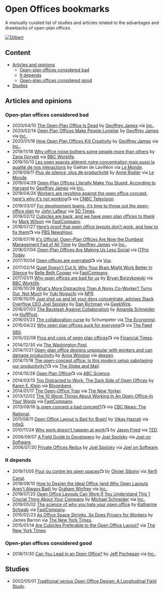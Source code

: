# Open Offices bookmarks
A manually curated list of studies and articles related to the advantages and drawbacks of open-plan offices.

[![Dilbert](https://assets.amuniversal.com/97194cc0cbed0130f1a6001dd8b71c47)](https://dilbert.com/strip/2013-08-03)

## Content
* [Articles and opinions](#articles-and-opinions)
  * [Open-plan offices considered bad](#open-plan-offices-considered-bad)
  * [It depends](#it-depends)
  * [Open-plan offices considered good](#open-plan-offices-considered-good)
* [Studies](#studies)

## Articles and opinions
### Open-plan offices considered bad
* 2020/04/10 [The Open-Plan Office Is Dead](https://www.inc.com/geoffrey-james/the-open-plan-office-is-dead.html) by [Geoffrey James](https://twitter.com/Sales_Source) via [Inc.](https://www.inc.com/).
* 2020/02/14 [Open Plan Offices Make People Lonelier](https://www.inc.com/geoffrey-james/open-plan-offices-make-people-lonelier.html) by [Geoffrey James](https://twitter.com/Sales_Source) via [Inc.](https://www.inc.com/).
* 2020/01/16 [How Open Plan Offices Kill Creativity](https://www.inc.com/geoffrey-james/how-open-plan-offices-kill-creativity.html) by [Geoffrey James](https://twitter.com/Sales_Source) via [Inc.](https://www.inc.com/).
* 2019/11/18 [Why office noise bothers some people more than others](https://www.bbc.com/worklife/article/20191115-office-noise-acceptable-levels-personality-type) by [Zaria Gorvett](https://twitter.com/ZariaGorvett) via [BBC Worklife](https://www.bbc.com/worklife).
* 2019/10/13 [Les open spaces altèrent notre concentration mais aussi la qualité de nos interactions](https://www.lemonde.fr/emploi/article/2019/10/13/les-open-spaces-alterent-notre-concentration-mais-aussi-la-qualite-de-nos-interactions_6015310_1698637.html) by Gaëtan de Lavilléon via [Le Monde](https://www.lemonde.fr/).
* 2019/09/11 [Plus de silence, plus de productivité](https://www.lemonde.fr/emploi/article/2019/09/11/plus-de-silence-plus-de-productivite_5508921_1698637.html) by [Anne Rodier](https://twitter.com/Anne_Rodier) via  [Le Monde](https://www.lemonde.fr/).
* 2019/04/29 [Open-Plan Offices Literally Make You Stupid, According to Harvard](https://www.inc.com/geoffrey-james/open-plan-offices-literally-make-you-stupid-according-to-harvard.html) by [Geoffrey James](https://twitter.com/Sales_Source) via [Inc.](https://www.inc.com/).
* 2019/04/24 [Workers are revolting against the open office concept, here's why it's not working](https://www.youtube.com/watch?v=pcAliBlCJS0):tv: via [CNBC Television](https://www.youtube.com/channel/UCrp_UI8XtuYfpiqluWLD7Lw).
* 2019/03/07 [For development teams, it’s time to throw out the open-office plan](https://sdtimes.com/softwaredev/for-development-teams-its-time-to-throw-out-the-open-office-plan/) by [John Lafleur](https://twitter.com/JeanLafleur) via [SD Times](https://sdtimes.com/).
* 2019/02/12 [Cubicles are back, and we have open plan offices to thank](https://www.fastcompany.com/90305213/the-hip-new-open-plan-office-trend-cubicles) by [Mark Wilson](https://twitter.com/ctrlzee) via [FastCompany](https://www.fastcompany.com/).
* 2018/07/27 [Here’s proof that open office layouts don’t work, and how to fix them](https://www.youtube.com/watch?v=jL5XwZJ0410):tv: via [PBS NewsHour](https://www.youtube.com/channel/UC6ZFN9Tx6xh-skXCuRHCDpQ).
* 2018/07/16 [It's Official: Open-Plan Offices Are Now the Dumbest Management Fad of All Time](https://www.inc.com/geoffrey-james/its-official-open-plan-offices-are-now-dumbest-management-fad-of-all-time.html) by [Geoffrey James](https://twitter.com/Sales_Source) via [Inc.](https://www.inc.com/).
* 2018/07/04 [Open-Plan Offices Are Making Us Less Social](https://www.itprotoday.com/collaboration/open-plan-offices-are-making-us-less-social) via [ITPro Today](https://www.itprotoday.com/).
* 2017/10/04 [Open offices are overrated](https://www.youtube.com/watch?v=-p6WWRarjNs):tv: via [Vox](https://www.youtube.com/channel/UCLXo7UDZvByw2ixzpQCufnA).
* 2017/02/14 [Quiet Doesn’t Cut It: Why Your Brain Might Work Better In Silence](https://www.fastcompany.com/3068168/quiet-doesnt-cut-it-why-your-brain-might-work-better-in-silence) by [Belle Beth Cooper](https://twitter.com/BelleBCooper) via [FastCompany](https://www.fastcompany.com/).
* 2017/01/11 [Why open offices are bad for us](https://www.bbc.com/worklife/article/20170105-open-offices-are-damaging-our-memories) by [Bryan Borzykowski](https://twitter.com/bborzyko) via [BBC Worklife](https://www.bbc.com/worklife).
* 2016/10/26 [What's More Distracting Than A Noisy Co-Worker? Turns Out, Not Much](https://www.npr.org/2016/10/26/498850659/what-s-more-distracting-than-a-noisy-coworker-not-much) by [Yuki Noguchi](https://twitter.com/Yukinoguchi) via [NPR](https://www.npr.org/).
* 2016/10/05 [Just shut up and let your devs concentrate, advises Stack Overflow CEO Joel Spolsky](https://www.geekwire.com/2016/just-shut-let-devs-concentrate-programming-expert-advises/) by [Dan Richman](https://twitter.com/danielarichman) via [GeekWire](https://www.geekwire.com/).
* 2016/07/03 [The Backlash Against Collaboration](https://www.huffpost.com/entry/the-backlash-against-coll_b_9392040) by [Amanda Schneider](https://www.twitter.com/CCGfounder) via [HuffPost](https://www.huffpost.com/).
* 2016/01/23 [The collaboration curse](https://www.economist.com/business/2016/01/23/the-collaboration-curse) by Schumpeter via [The Economist](https://www.economist.com/).
* 2015/04/22 [Why open plan offices suck for everyone](https://www.youtube.com/watch?v=lOLCgZ_WvIo):tv: via [The Feed SBS](https://www.youtube.com/watch?v=lOLCgZ_WvIo).
* 2015/02/08 [Pros and cons of open plan offices](https://www.youtube.com/watch?v=n_0Q9-DeKpc):tv: via [Financial Times](https://www.youtube.com/channel/UCoUxsWakJucWg46KW5RsvPw).
* 2014/12/30 [](https://www.washingtonpost.com/posteverything/wp/2014/12/30/google-got-it-wrong-the-open-office-trend-is-destroying-the-workplace/) via [The Washington Post](https://www.washingtonpost.com/).
* 2014/11/21 [Open-plan office designs unpopular with workers and can damage productivity](https://www.dezeen.com/2014/11/21/open-plan-office-designs-unpopular-with-workers-damage-productivity/) by [Anna Winston](https://twitter.com/AnnaWinston) via [deezen](https://www.dezeen.com/).
* 2014/11/18 [The open-concept office: Is this modern setup sabotaging our productivity?](https://www.youtube.com/watch?v=DDlJ5zrnc5I):tv: via [The Globe and Mail](https://www.youtube.com/channel/UCsZYUb8C_19bWOCKF9jRwSg).
* 2014/10/28 [Open Plan Office](https://www.youtube.com/watch?v=8nYWnu9dxlk):tv: via [ABC Science](https://www.youtube.com/channel/UCR_kFbcwWy1cKLCkmcMf4lg).
* 2014/03/13 [Too Distracted to Work: The Dark Side of Open Offices](https://www.bloomberg.com/news/articles/2014-03-13/too-distracted-to-work-the-dark-side-of-open-offices) by [Karen E. Klein](https://twitter.com/kareneklein) via [Bloomberg](https://www.bloomberg.com/).
* 2014/01/17 [The Open-Office Trap](https://www.newyorker.com/business/currency/the-open-office-trap) via [The New Yorker](https://www.newyorker.com/).
* 2013/12/02 [The 10 Worst Things About Working In An Open-Office–In Your Words](https://www.fastcompany.com/3022456/the-10-worst-things-about-working-in-an-open-office-in-your-words) via [FastCompany](https://www.fastcompany.com/).
* 2013/09/18 [Is open concept a bad concept?](https://www.youtube.com/watch?v=SZI2yYfTJSU):tv: via [CBC News: The National](https://www.youtube.com/channel/UCKjU3KzdbJE1EFcHVqXC3_g).
* 2011/08/11 [Open Office Layout is Bad for Brain!](https://www.infoq.com/news/2011/08/open-office-layout/) by [Vikas Hazrati](https://twitter.com/vhazrati) via [InfoQ](https://www.infoq.com/).
* 2010/11/24 [Why work doesn't happen at work](https://www.youtube.com/watch?v=5XD2kNopsUs):tv: by [Jason Fried](https://twitter.com/jasonfried) via [TED](https://www.youtube.com/channel/UCAuUUnT6oDeKwE6v1NGQxug).
* 2006/09/07 [A Field Guide to Developers](https://www.joelonsoftware.com/2006/09/07/a-field-guide-to-developers-2/) by [Joel Spolsky](https://twitter.com/spolsky) via [Joel on Software](https://www.joelonsoftware.com/).
* 2006/07/30 [Private Offices Redux](https://www.joelonsoftware.com/2006/07/30/private-offices-redux/) by [Joel Spolsky](https://twitter.com/spolsky) via [Joel on Software](https://www.joelonsoftware.com/).

### It depends
* 2019/11/05 [Pour ou contre les open spaces](https://www.youtube.com/watch?v=IaRmZUs4TOU):tv: by [Olivier Sibony](https://twitter.com/SibOliv) via [Xerfi Canal](https://www.youtube.com/channel/UClLFPD1pu0nVTR_Y8NCpXJQ).
* 2019/09/10 [How to Design the Ideal Office (and Why Open Layouts Aren't Always Bad)](https://www.inc.com/graham-winfrey/workplace-experts-open-plan-office-brian-chen-room-harvard-study.html) by [Graham Winfrey](https://twitter.com/GrahamWinfrey) via [Inc.](https://www.inc.com/).
* 2019/07/25 [Open Office Layouts Can Work If You Understand This 1 Crucial Thing About Your Company](https://www.inc.com/michael-schneider/open-office-layouts-can-work-if-you-understand-this-1-crucial-thing-about-your-company.html) by [Michael Schneider](https://twitter.com/MSchneiderTwts) via [Inc.](https://www.inc.com/).
* 2019/05/02 [The science of why you hate your open office](https://www.fastcompany.com/90342214/the-science-of-why-you-hate-your-open-office) by [Katharine Schwab](https://twitter.com/kschwabable) via [FastCompany](https://www.fastcompany.com/).
* 2015/02/23 [As Office Space Shrinks, So Does Privacy for Workers](https://www.nytimes.com/2015/02/23/nyregion/as-office-space-shrinks-so-does-privacy-for-workers.html) by James Barron via [The New York Times](https://www.nytimes.com/).
* 2015/01/14 [Are Cubicles Preferable to the Open Office Layout?](https://www.nytimes.com/roomfordebate/2015/01/14/are-cubicles-preferable-to-the-open-office-layout) via [The New York Times](https://www.nytimes.com/).

### Open-plan offices considered good
* 2018/11/30 [Can You Lead in an Open Office?](https://www.inc.com/jeff-pochepan/can-you-lead-in-an-open-office.html) by [Jeff Pochepan](https://twitter.com/StrongProjInc) via [Inc.](https://www.inc.com/).

## Studies
* 2002/05/01 [Traditional versus Open Office Design: A Longitudinal Field Study](https://doi.org/10.1177%2F0013916502034003001).